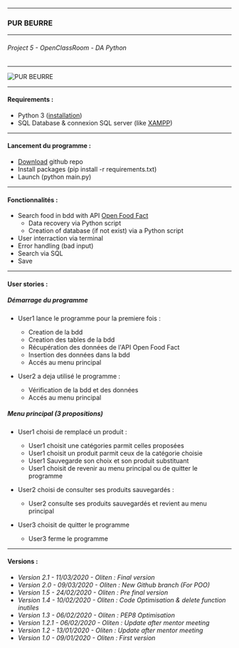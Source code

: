 ___
### PUR BEURRE
___
###### *Project 5 - OpenClassRoom - DA Python*
___

![PUR BEURRE](https://static.passeportsante.net/i85826-.jpeg)
___
#### Requirements :
* Python 3 ([installation](https://www.python.org/downloads/release/python-382/))
* SQL Database & connexion SQL server (like [XAMPP](https://www.apachefriends.org/fr/index.html))
___
#### Lancement du programme :
* [Download](https://github.com/Holiten/P5_OCR) github repo
* Install packages (pip install -r requirements.txt)
* Launch (python main.py)
___
#### Fonctionnalités :

+ Search food in bdd with API [Open Food Fact](https://fr.openfoodfacts.org/)
    * Data recovery via Python script
    * Creation of database (if not exist) via a Python script
+ User interraction via terminal
+ Error handling (bad input)
+ Search via SQL
+ Save
---
#### User stories :

##### __*Démarrage du programme*__

* User1 lance le programme pour la premiere fois :
    * Creation de la bdd
    * Creation des tables de la bdd
    * Récupération des données de l'API Open Food Fact
    * Insertion des données dans la bdd
    * Accés au menu principal
    
* User2 a deja utilisé le programme :
    * Vérification de la bdd et des données
    * Accés au menu principal

##### __*Menu principal (3 propositions)*__

* User1 choisi de remplacé un produit :
    * User1 choisit une catégories parmit celles proposées
    * User1 choisit un produit parmit ceux de la catégorie choisie
    * User1 Sauvegarde son choix et son produit substituant
    * User1 choisit de revenir au menu principal ou de quitter le programme
    
* User2 choisi de consulter ses produits sauvegardés :
    * User2 consulte ses produits sauvegardés et revient au menu principal
    
* User3 choisit de quitter le programme
    * User3 ferme le programme

___
#### Versions :
* _Version 2.1 - 11/03/2020 - Oliten : Final version_
* _Version 2.0 - 09/03/2020 - Oliten : New Github branch (For POO)_
* _Version 1.5 - 24/02/2020 - Oliten : Pre final version_
* _Version 1.4 - 10/02/2020 - Oliten : Code Optimisation & delete function inutiles_
* _Version 1.3 - 06/02/2020 - Oliten : PEP8 Optimisation_
* _Version 1.2.1 - 06/02/2020 - Oliten : Update after mentor meeting_ 
* _Version 1.2 - 13/01/2020 - Oliten : Update after mentor meeting_  
* _Version 1.0 - 09/01/2020 - Oliten : First version_ 